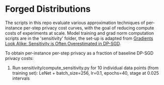# Forged Distributions


The scripts in this repo evaluate various approximation techniques of per-instance per-step privacy cost curves, with the goal of reducing compute costs of experiments at scale. Model training and grad norm computation scripts are in the 'sensitivity' folder, the set-up is adapted from [Gradients Look Alike: Sensitivity is Often Overestimated in DP-SGD](https://arxiv.org/abs/2307.00310).

To obtain per-instance per-step privacy as a fraction of baseline DP-SGD privacy costs:
1. Run sensitivity/compute_sensitivity.py for 10 individual data points (from training set): LeNet + batch_size=256, lr=0.1, epochs=40, stage at 0.025 intervals
